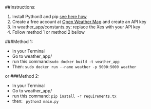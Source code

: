 ##Instructions:

1. Install Python3 and pip [see here how](https://docs.python-guide.org/starting/install3/linux/)
2. Create a free account at [Open Weather Map](https://home.openweathermap.org/) and create an API key
3. In weather_app/constants.py: replace the Xes with your API key
4. Follow method 1 or method 2 bellow

###Method 1:
* In your Terminal
* Go to weather_app/
* run this command:```sudo docker build -t weather_app ```
* Then: ```sudo docker run --name weather -p 5000:5000 weather```

or
###Method 2:
* In your Terminal
* Go to weather_app/
* run this command: ```pip install -r requirements.tx```
* then: ``` python3 main.py```
